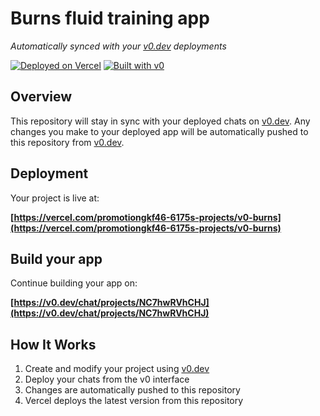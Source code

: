 # Burns fluid training app

*Automatically synced with your [v0.dev](https://v0.dev) deployments*

[![Deployed on Vercel](https://img.shields.io/badge/Deployed%20on-Vercel-black?style=for-the-badge&logo=vercel)](https://vercel.com/promotiongkf46-6175s-projects/v0-burns)
[![Built with v0](https://img.shields.io/badge/Built%20with-v0.dev-black?style=for-the-badge)](https://v0.dev/chat/projects/NC7hwRVhCHJ)

## Overview

This repository will stay in sync with your deployed chats on [v0.dev](https://v0.dev).
Any changes you make to your deployed app will be automatically pushed to this repository from [v0.dev](https://v0.dev).

## Deployment

Your project is live at:

**[https://vercel.com/promotiongkf46-6175s-projects/v0-burns](https://vercel.com/promotiongkf46-6175s-projects/v0-burns)**

## Build your app

Continue building your app on:

**[https://v0.dev/chat/projects/NC7hwRVhCHJ](https://v0.dev/chat/projects/NC7hwRVhCHJ)**

## How It Works

1. Create and modify your project using [v0.dev](https://v0.dev)
2. Deploy your chats from the v0 interface
3. Changes are automatically pushed to this repository
4. Vercel deploys the latest version from this repository
